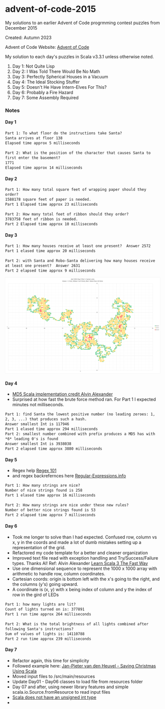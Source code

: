 # advent-of-code-2015
My solutions to an earlier Advent of Code progrmming contest puzzles from December 2015

Created:  Autumn 2023

Advent of Code Website:  [Advent of Code](https://adventofcode.com)

My solution to each day's puzzles in Scala v3.3.1 unless otherwise noted.

1. Day 1: Not Quite Lisp
2. Day 2: I Was Told There Would Be No Math
3. Day 3: Perfectly Spherical Houses in a Vacuum
4. Day 4: The Ideal Stocking Stuffer
5. Day 5: Doesn't He Have Intern-Elves For This?
6. Day 6: Probably a Fire Hazard
7. Day 7: Some Assembly Required

### Notes

#### Day 1

```text
Part 1: To what floor do the instructions take Santa?
Santa arrives at floor 138
Elapsed time approx 5 milliseconds

Part 2: What is the position of the character that causes Santa to first enter the basement?
1771
Elapsed time approx 14 milliseconds
```
#### Day 2

```text
Part 1: How many total square feet of wrapping paper should they order?
1588178 square feet of paper is needed.
Part 1 Elapsed time approx 23 milliseconds

Part 2: How many total feet of ribbon should they order?
3783758 feet of ribbon is needed.
Part 2 Elapsed time approx 10 milliseconds
```

#### Day 3

```text
Part 1: How many houses receive at least one present?  Answer 2572
Part 1 elased time approx 20 milliseconds

Part 2: with Santa and Robo-Santa delivering how many houses receive at least one present?  Answer 2631
Part 2 elapsed time approx 9 milliseconds
```
![Part 1 Visual](visualizations%2FAoC_2015_Day3_Part1_small.png)

#### Day 4

- [MD5 Scala implementation credit Alvin Alexander](https://alvinalexander.com/source-code/scala-method-create-md5-hash-of-string/)
- Surprised at how fast the brute force method ran.  For Part 1 I expected minutes not milliseconds.

```text
Part 1: find Santa the lowest positive number (no leading zeroes: 1, 2, 3, ...) that produces such a hash.
Answer smallest Int is 117946
Part 1 elased time approx 294 milliseconds
Part 2: smallest number combined with prefix produces a MD5 has with *6* leading 0's is found
Answer smallest Int is 3938038
Part 2 elapsed time approx 3880 milliseconds
```

#### Day 5

- Regex help [Regex 101](https://regex101.com/)
- and regex backrefernces here [Regular-Expressions.info](https://www.regular-expressions.info/brackets.html)

```text
Part 1: How many strings are nice?
Number of nice strings found is 258
Part 1 elased time approx 16 milliseconds

Part 2: How many strings are nice under these new rules?
Number of better nice strings found is 53
Part 2 elapsed time approx 7 milliseconds
```

#### Day 6

- Took me longer to solve than I had expected.  Confused row, column vs x, y in the coords and made a lot of dumb 
mistakes setting up a representation of the grid.
- Refactored my code template for a better and cleaner organization
- Improved text file read with exception handling and Try/Success/Failure types. Thanks Al! Ref: Alvin Alexander [Learn Scala 3 The Fast Way](https://www.amazon.com/Learn-Scala-Fast-Way-Adventure-ebook/dp/B0BDWQ75YC/ref=sr_1_1?crid=2QL5ZC6H18JXH&keywords=learn+scala+3+the+fast+way&qid=1697330886&sprefix=learn+scala+3+the+fast+way%2Caps%2C80&sr=8-1)
- Use one dimensional sequence to represent the 1000 x 1000 array with arithmetic to handle row, column coordinates.
- Cartesian coords:  origin is bottom left with the x's going to the right, and the columns (y's) going upward.
- A coordinate is (x, y) with x being index of column and y the index of row in the gird of LEDs

```text
Part 1: how many lights are lit?
Count of lights turned on is: 377891
Part 1 run time approx 264 milliseconds

Part 2: What is the total brightness of all lights combined after following Santa's instructions?
Sum of values of lights is: 14110788
Part 2 run time approx 239 milliseconds
```

#### Day 7

- Refactor again, this time for simplicity
- Followed example here: [Jan\-Pieter van den Heuvel \- Saving Christmas Using Scala](https://www.youtube.com/watch?v=tHU36gQ5iAI)
- Moved input files to /src/main/resources
- Update Day01 - Day06 classes to load file from resources folder
- Day 07 and after, using newer library features and simple scala.io.Source.fromResource to read input files
- [Scala does not have an unsigned int type](https://stackoverflow.com/questions/21212993/unsigned-variables-in-scala?noredirect=1&lq=1)
- 
